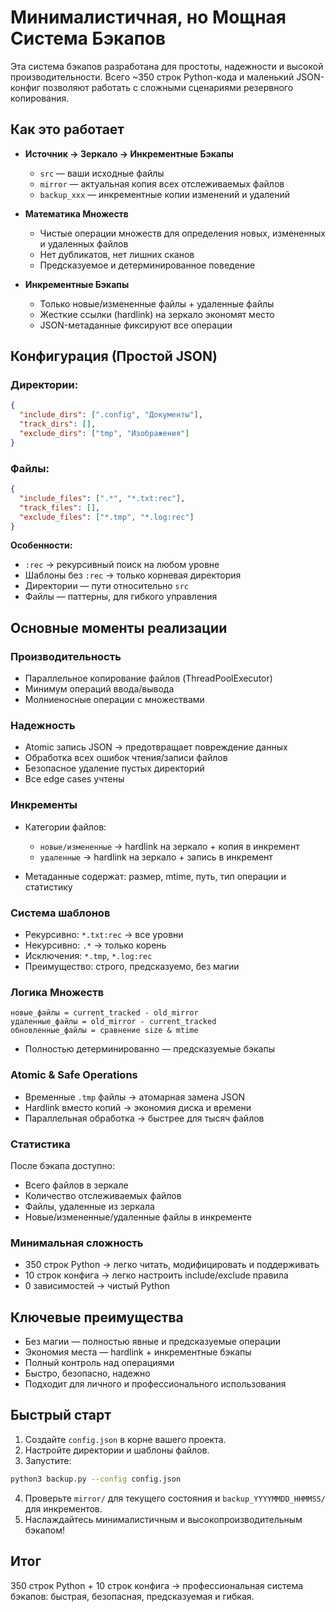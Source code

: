 # Минималистичная, но Мощная Система Бэкапов

Эта система бэкапов разработана для простоты, надежности и высокой производительности. Всего \~350 строк Python-кода и маленький JSON-конфиг позволяют работать с сложными сценариями резервного копирования.

## Как это работает

* **Источник → Зеркало → Инкрементные Бэкапы**

  * `src` — ваши исходные файлы
  * `mirror` — актуальная копия всех отслеживаемых файлов
  * `backup_xxx` — инкрементные копии изменений и удалений

* **Математика Множеств**

  * Чистые операции множеств для определения новых, измененных и удаленных файлов
  * Нет дубликатов, нет лишних сканов
  * Предсказуемое и детерминированное поведение

* **Инкрементные Бэкапы**

  * Только новые/измененные файлы + удаленные файлы
  * Жесткие ссылки (hardlink) на зеркало экономят место
  * JSON-метаданные фиксируют все операции

## Конфигурация (Простой JSON)

### Директории:

```json
{
  "include_dirs": [".config", "Документы"],
  "track_dirs": [],
  "exclude_dirs": ["tmp", "Изображения"]
}
```

### Файлы:

```json
{
  "include_files": [".*", "*.txt:rec"],
  "track_files": [],
  "exclude_files": ["*.tmp", "*.log:rec"]
}
```

**Особенности:**

* `:rec` → рекурсивный поиск на любом уровне
* Шаблоны без `:rec` → только корневая директория
* Директории — пути относительно `src`
* Файлы — паттерны, для гибкого управления

## Основные моменты реализации

### Производительность

* Параллельное копирование файлов (ThreadPoolExecutor)
* Минимум операций ввода/вывода
* Молниеносные операции с множествами

### Надежность

* Atomic запись JSON → предотвращает повреждение данных
* Обработка всех ошибок чтения/записи файлов
* Безопасное удаление пустых директорий
* Все edge cases учтены

### Инкременты

* Категории файлов:

  * `новые/измененные` → hardlink на зеркало + копия в инкремент
  * `удаленные` → hardlink на зеркало + запись в инкремент

* Метаданные содержат: размер, mtime, путь, тип операции и статистику

### Система шаблонов

* Рекурсивно: `*.txt:rec` → все уровни
* Некурсивно: `.*` → только корень
* Исключения: `*.tmp`, `*.log:rec`
* Преимущество: строго, предсказуемо, без магии

### Логика Множеств

```text
новые_файлы = current_tracked - old_mirror
удаленные_файлы = old_mirror - current_tracked
обновленные_файлы = сравнение size & mtime
```

* Полностью детерминированно — предсказуемые бэкапы

### Atomic & Safe Operations

* Временные `.tmp` файлы → атомарная замена JSON
* Hardlink вместо копий → экономия диска и времени
* Параллельная обработка → быстрее для тысяч файлов

### Статистика

После бэкапа доступно:

* Всего файлов в зеркале
* Количество отслеживаемых файлов
* Файлы, удаленные из зеркала
* Новые/измененные/удаленные файлы в инкременте

### Минимальная сложность

* 350 строк Python → легко читать, модифицировать и поддерживать
* 10 строк конфига → легко настроить include/exclude правила
* 0 зависимостей → чистый Python

## Ключевые преимущества

* Без магии — полностью явные и предсказуемые операции
* Экономия места — hardlink + инкрементные бэкапы
* Полный контроль над операциями
* Быстро, безопасно, надежно
* Подходит для личного и профессионального использования

## Быстрый старт

1. Создайте `config.json` в корне вашего проекта.
2. Настройте директории и шаблоны файлов.
3. Запустите:

```bash
python3 backup.py --config config.json
```

4. Проверьте `mirror/` для текущего состояния и `backup_YYYYMMDD_HHMMSS/` для инкрементов.
5. Наслаждайтесь минималистичным и высокопроизводительным бэкапом!

## Итог

350 строк Python + 10 строк конфига → профессиональная система бэкапов: быстрая, безопасная, предсказуемая и гибкая.
